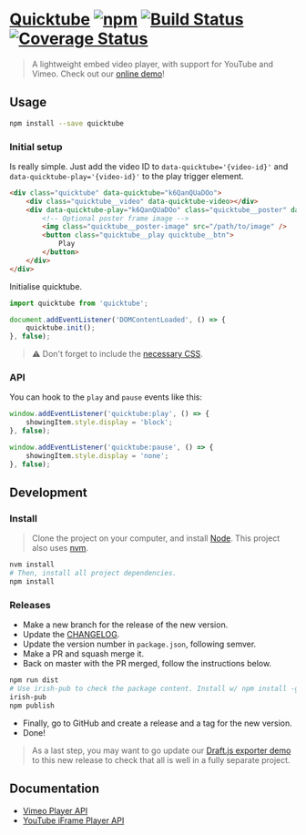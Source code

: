 # [Quicktube](https://springload.github.io/quicktube/) [![npm](https://img.shields.io/npm/v/quicktube.svg?style=flat-square)](https://www.npmjs.com/package/quicktube) [![Build Status](https://travis-ci.org/springload/quicktube.svg?branch=master)](https://travis-ci.org/springload/quicktube) [![Coverage Status](https://coveralls.io/repos/github/springload/quicktube/badge.svg)](https://coveralls.io/github/springload/quicktube)

> A lightweight embed video player, with support for YouTube and Vimeo. Check out our [online demo](https://springload.github.io/quicktube/)!

## Usage

```sh
npm install --save quicktube
```

### Initial setup

Is really simple. Just add the video ID to `data-quicktube='{video-id}'` and `data-quicktube-play='{video-id}'` to the play trigger element.

```html
<div class="quicktube" data-quicktube="k6QanQUaDOo">
    <div class="quicktube__video" data-quicktube-video></div>
    <div data-quicktube-play="k6QanQUaDOo" class="quicktube__poster" data-quicktube-poster>
        <!-- Optional poster frame image -->
        <img class="quicktube__poster-image" src="/path/to/image" />
        <button class="quicktube__play quicktube__btn">
            Play
        </button>
    </div>
</div>
```

Initialise quicktube.

```javascript
import quicktube from 'quicktube';

document.addEventListener('DOMContentLoaded', () => {
    quicktube.init();
}, false);
```

>:warning: Don't forget to include the [necessary CSS](https://github.com/springload/quicktube/blob/master/quicktube.css).

### API

You can hook to the `play` and `pause` events like this:

```js
window.addEventListener('quicktube:play', () => {
    showingItem.style.display = 'block';
}, false);

window.addEventListener('quicktube:pause', () => {
    showingItem.style.display = 'none';
}, false);
```

## Development

### Install

> Clone the project on your computer, and install [Node](https://nodejs.org). This project also uses [nvm](https://github.com/creationix/nvm).

```sh
nvm install
# Then, install all project dependencies.
npm install
```


### Releases

- Make a new branch for the release of the new version.
- Update the [CHANGELOG](CHANGELOG.md).
- Update the version number in `package.json`, following semver.
- Make a PR and squash merge it.
- Back on master with the PR merged, follow the instructions below.

```sh
npm run dist
# Use irish-pub to check the package content. Install w/ npm install -g first.
irish-pub
npm publish
```

- Finally, go to GitHub and create a release and a tag for the new version.
- Done!

> As a last step, you may want to go update our [Draft.js exporter demo](https://github.com/springload/draftjs_exporter_demo) to this new release to check that all is well in a fully separate project.


## Documentation

- [Vimeo Player API](https://github.com/vimeo/player.js)
- [YouTube iFrame Player API](https://developers.google.com/youtube/iframe_api_reference)
